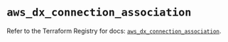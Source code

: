 # `aws_dx_connection_association`

Refer to the Terraform Registry for docs: [`aws_dx_connection_association`](https://registry.terraform.io/providers/hashicorp/aws/6.6.0/docs/resources/dx_connection_association).

